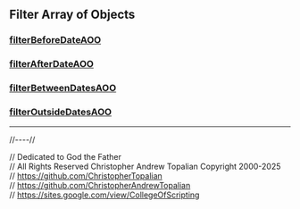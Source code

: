 ## Filter Array of Objects

### [filterBeforeDateAOO](filterBeforeDateAOO.js)  

### [filterAfterDateAOO](filterAfterDateAOO.js)  

### [filterBetweenDatesAOO](filterBetweenDatesAOO.js)  

### [filterOutsideDatesAOO](filterOutsideDatesAOO.js)  

---

//----//

// Dedicated to God the Father  
// All Rights Reserved Christopher Andrew Topalian Copyright 2000-2025  
// https://github.com/ChristopherTopalian  
// https://github.com/ChristopherAndrewTopalian  
// https://sites.google.com/view/CollegeOfScripting


